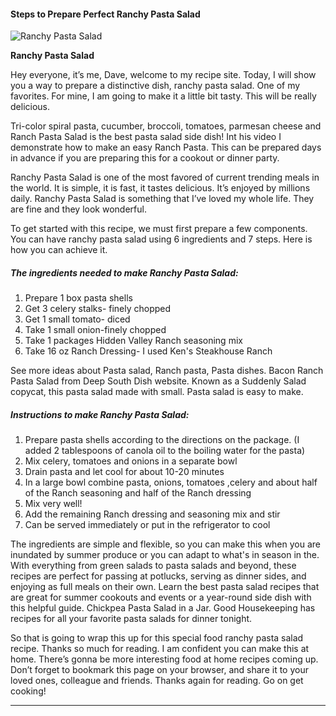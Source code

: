             

#### Steps to Prepare Perfect Ranchy Pasta Salad

![Ranchy Pasta Salad](https://img-global.cpcdn.com/recipes/59844721/751x532cq70/ranchy-pasta-salad-recipe-main-photo.jpg)

**Ranchy Pasta Salad**

Hey everyone, it’s me, Dave, welcome to my recipe site. Today, I will show you a way to prepare a distinctive dish, ranchy pasta salad. One of my favorites. For mine, I am going to make it a little bit tasty. This will be really delicious.

Tri-color spiral pasta, cucumber, broccoli, tomatoes, parmesan cheese and Ranch Pasta Salad is the best pasta salad side dish! Int his video I demonstrate how to make an easy Ranch Pasta. This can be prepared days in advance if you are preparing this for a cookout or dinner party.

Ranchy Pasta Salad is one of the most favored of current trending meals in the world. It is simple, it is fast, it tastes delicious. It’s enjoyed by millions daily. Ranchy Pasta Salad is something that I’ve loved my whole life. They are fine and they look wonderful.

To get started with this recipe, we must first prepare a few components. You can have ranchy pasta salad using 6 ingredients and 7 steps. Here is how you can achieve it.

##### The ingredients needed to make Ranchy Pasta Salad:

1.  Prepare 1 box pasta shells
2.  Get 3 celery stalks- finely chopped
3.  Get 1 small tomato- diced
4.  Take 1 small onion-finely chopped
5.  Take 1 packages Hidden Valley Ranch seasoning mix
6.  Take 16 oz Ranch Dressing- I used Ken's Steakhouse Ranch

See more ideas about Pasta salad, Ranch pasta, Pasta dishes. Bacon Ranch Pasta Salad from Deep South Dish website. Known as a Suddenly Salad copycat, this pasta salad made with small. Pasta salad is easy to make.

##### Instructions to make Ranchy Pasta Salad:

1.  Prepare pasta shells according to the directions on the package. (I added 2 tablespoons of canola oil to the boiling water for the pasta)
2.  Mix celery, tomatoes and onions in a separate bowl
3.  Drain pasta and let cool for about 10-20 minutes
4.  In a large bowl combine pasta, onions, tomatoes ,celery and about half of the Ranch seasoning and half of the Ranch dressing
5.  Mix very well!
6.  Add the remaining Ranch dressing and seasoning mix and stir
7.  Can be served immediately or put in the refrigerator to cool

The ingredients are simple and flexible, so you can make this when you are inundated by summer produce or you can adapt to what's in season in the. With everything from green salads to pasta salads and beyond, these recipes are perfect for passing at potlucks, serving as dinner sides, and enjoying as full meals on their own. Learn the best pasta salad recipes that are great for summer cookouts and events or a year-round side dish with this helpful guide. Chickpea Pasta Salad in a Jar. Good Housekeeping has recipes for all your favorite pasta salads for dinner tonight.

So that is going to wrap this up for this special food ranchy pasta salad recipe. Thanks so much for reading. I am confident you can make this at home. There’s gonna be more interesting food at home recipes coming up. Don’t forget to bookmark this page on your browser, and share it to your loved ones, colleague and friends. Thanks again for reading. Go on get cooking!

* * *